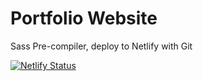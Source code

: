 # Portfolio Website
Sass Pre-compiler, deploy to Netlify with Git

[![Netlify Status](https://api.netlify.com/api/v1/badges/fee820e1-ac5e-4d48-aad4-11a666034f11/deploy-status)](https://app.netlify.com/sites/jdportfolio/deploys)
